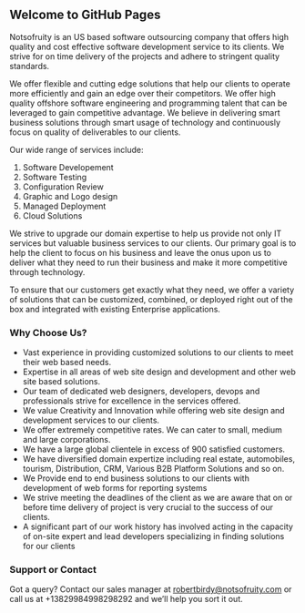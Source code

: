 ## Welcome to GitHub Pages

Notsofruity is an US based software outsourcing company that offers high quality and cost effective software development service to its clients. We strive for on time delivery of the projects and adhere to stringent quality standards.

We offer flexible and cutting edge solutions that help our clients to operate more efficiently and gain an edge over their competitors. We offer high quality offshore software engineering and programming talent that can be leveraged to gain competitive advantage. We believe in delivering smart business solutions through smart usage of technology and continuously focus on quality of deliverables to our clients.

Our wide range of services include:
1. Software Developement
2. Software Testing
3. Configuration Review
4. Graphic and Logo design
5. Managed Deployment
6. Cloud Solutions

We strive to upgrade our domain expertise to help us provide not only IT services but valuable business services to our clients. Our primary goal is to help the client to focus on his business and leave the onus upon us to deliver what they need to run their business and make it more competitive through technology.

To ensure that our customers get exactly what they need, we offer a variety of solutions that can be customized, combined, or deployed right out of the box and integrated with existing Enterprise applications.

### Why Choose Us?

- Vast experience in providing customized solutions to our clients to meet their web based needs.
- Expertise in all areas of web site design and development and other web site based solutions.
- Our team of dedicated web designers, developers, devops and professionals strive for excellence in the services offered.
- We value Creativity and Innovation while offering web site design and development services to our clients.
- We offer extremely competitive rates. We can cater to small, medium and large corporations.
- We have a large global clientele in excess of 900 satisfied customers.
- We have diversified domain expertize including real estate, automobiles, tourism, Distribution, CRM, Various B2B Platform Solutions and so on.
- We Provide end to end business solutions to our clients with development of web forms for reporting systems
- We strive meeting the deadlines of the client as we are aware that on or before time delivery of project is very crucial to the success of our clients.
- A significant part of our work history has involved acting in the capacity of on-site expert and lead developers specializing in finding solutions for our clients


### Support or Contact

Got a query? Contact our sales manager at [robertbirdy@notsofruity.com](mailto:robertbirdy@notsofruity.com) or call us at +13829984998298292 and we’ll help you sort it out.
